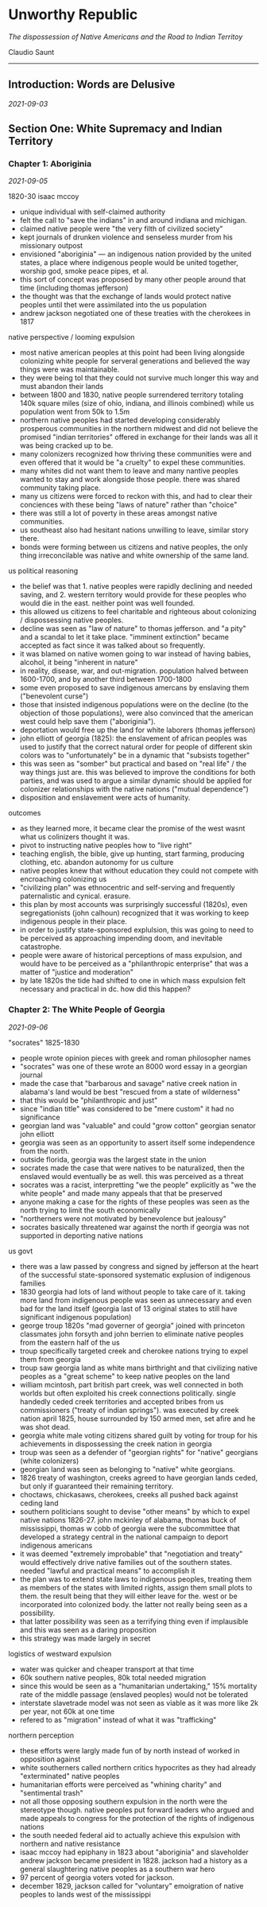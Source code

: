 # Unworthy Republic

_The dispossession of Native Americans and the Road to Indian Territoy_

Claudio Saunt

---

## Introduction: Words are Delusive

_2021-09-03_

## Section One: White Supremacy and Indian Territory

### Chapter 1: Aboriginia

_2021-09-05_

1820-30 isaac mccoy

- unique individual with self-claimed authority
- felt the call to "save the indians" in and around indiana and michigan.
- claimed native people were "the very filth of civilized society"
- kept journals of drunken violence and senseless murder from his missionary outpost
- envisioned "aboriginia" — an indigenous nation provided by the united states, a place where indigenous people would be united together, worship god, smoke peace pipes, et al.
- this sort of concept was proposed by many other people around that time (including thomas jefferson)
- the thought was that the exchange of lands would protect native peoples until thet were assimilated into the us population
- andrew jackson negotiated one of these treaties with the cherokees in 1817

native perspective / looming expulsion

- most native american peoples at this point had been living alongside colonizing white people for serveral generations and believed the way things were was maintainable.
- they were being tol that they could not survive much longer this way and must abandon their lands
- between 1800 and 1830, native people surrendered territory totaling 140k square miles (size of ohio, indiana, and illinois combined) while us population went from 50k to 1.5m
- northern native peoples had started developing considerably prosperous communities in the northern midwest and did not believe the promised "indian territories" offered in exchange for their lands was all it was being cracked up to be.
- many colonizers recognized how thriving these communities were and even offered that it would be "a cruelty" to expel these communities.
- many whites did not want them to leave and many nantive peoples wanted to stay and work alongside those people. there was shared community taking place.
- many us citizens were forced to reckon with this, and had to clear their conciences with these being "laws of nature" rather than "choice"
- there was still a lot of poverty in these areas amongst native communities.
- us southeast also had hesitant nations unwilling to leave, similar story there.
- bonds were forming between us citizens and native peoples, the only thing irreconcilable was native and white ownership of the same land.

us political reasoning

- the belief was that 1. native peoples were rapidly declining and needed saving, and 2. western territory would provide for these peoples who would die in the east. neither point was well founded.
- this allowed us citizens to feel charitable and righteous about colonizing / dispossessing native peoples.
- decline was seen as "law of nature" to thomas jefferson. and "a pity" and a scandal to let it take place. "imminent extinction" became accepted as fact since it was talked about so frequently.
- it was blamed on native women going to war instead of having babies, alcohol, it being "inherent in nature"
- in reality, disease, war, and out-migration. population halved between 1600-1700, and by another third between 1700-1800
- some even proposed to save indigenous amercans by enslaving them ("benevolent curse")
- those that insisted indigenous populations were on the decline (to the objection of those populations), were also convinced that the american west could help save them ("aboriginia").
- deportation would free up the land for white laborers (thomas jefferson)
- john elliott of georgia (1825): the enslavement of african peoples was used to justify that the correct natural order for people of different skin colors was to "unfortunately" be in a dynamic that "subsists together"
- this was seen as "somber" but practical and based on "real life" / the way things just are. this was believed to improve the conditions for both parties, and was used to argue a similar dynamic should be applied for colonizer relationships with the native nations ("mutual dependence")
- disposition and enslavement were acts of humanity.

outcomes

- as they learned more, it became clear the promise of the west wasnt what us colinizers thought it was.
- pivot to instructing native peoples how to "live right"
- teaching english, the bible, give up hunting, start farming, producing clothing, etc. abandon autonomy for us culture
- native peoples knew that without education they could not compete with encroaching colonizing us
- "civilizing plan" was ethnocentric and self-serving and frequently paternalistic and cynical. erasure.
- this plan by most accounts was surprisingly successful (1820s), even segregationists (john calhoun) recognized that it was working to keep indigenous people in their place.
- in order to justify state-sponsored explulsion, this was going to need to be perceived as approaching impending doom, and inevitable catastrophe.
- people were aware of historical perceptions of mass expulsion, and would have to be perceived as a "philanthropic enterprise" that was a matter of "justice and moderation"
- by late 1820s the tide had shifted to one in which mass expulsion felt necessary and practical in dc. how did this happen?

### Chapter 2: The White People of Georgia

_2021-09-06_

"socrates" 1825-1830

- people wrote opinion pieces with greek and roman philosopher names
- "socrates" was one of these wrote an 8000 word essay in a georgian journal
- made the case that "barbarous and savage" native creek nation in alabama's land would be best "rescued from a state of wilderness"
- that this would be "philanthropic and just"
- since "indian title" was considered to be "mere custom" it had no significance
- georgian land was "valuable" and could "grow cotton" georgian senator john elliott
- georgia was seen as an opportunity to assert itself some independence from the north.
- outside florida, georgia was the largest state in the union
- socrates made the case that were natives to be naturalized, then the enslaved would eventually be as well. this was perceived as a threat
- socrates was a racist, interpretting "we the people" explicitly as "we the white people" and made many appeals that that be preserved
- anyone making a case for the rights of these peoples was seen as the north trying to limit the south economically
- "northerners were not motivated by benevolence but jealousy"
- socrates basically threatened war against the north if georgia was not supported in deporting native nations

us govt

- there was a law passed by congress and signed by jefferson at the heart of the successful state-sponsored systematic explusion of indigenous families
- 1830 georgia had lots of land without people to take care of it. taking more land from indigenous people was seen as unnecessary and even bad for the land itself (georgia last of 13 original states to still have significant indigenous population)
- george troup 1820s "mad governer of georgia" joined with princeton classmates john forsyth and john berrien to eliminate native peoples from the eastern half of the us
- troup specifically targeted creek and cherokee nations trying to expel them from georgia
- troup saw georgia land as white mans birthright and that civilizing native peoples as a "great scheme" to keep native peoples on the land
- william mcintosh, part british part creek, was well connected in both worlds but often exploited his creek connections politically. single handedly ceded creek territories and accepted bribes from us commissioners ("treaty of indian springs"). was executed by creek nation april 1825, house surrounded by 150 armed men, set afire and he was shot dead.
- georgia white male voting citizens shared guilt by voting for troup for his achievements in dispossessing the creek nation in georgia
- troup was seen as a defender of "georgian rights" for "native" georgians (white colonizers)
- georgian land was seen as belonging to "native" white georgians.
- 1826 treaty of washington, creeks agreed to have georgian lands ceded, but only if guaranteed their remaining territory.
- choctaws, chickasaws, cherokees, creeks all pushed back against ceding land
- southern politicians sought to devise "other means" by which to expel native nations 1826-27. john mckinley of alabama, thomas buck of mississippi, thomas w cobb of georgia were the subcommittee that developed a strategy central in the national campaign to deport indigenous americans
- it was deemed "extremely improbable" that "negotiation and treaty" would effectively drive native families out of the southern states. needed "lawful and practical means" to accomplish it
- the plan was to extend state laws to indigenous peoples, treating them as members of the states with limited rights, assign them small plots to them. the result being that they will either leave for the. west or be incorporated into colonized body. the latter not really being seen as a possibility.
- that latter possibility was seen as a terrifying thing even if implausible and this was seen as a daring proposition
- this strategy was made largely in secret

logistics of westward expulsion

- water was quicker and cheaper transport at that time
- 60k southern native peoples, 80k total needed migration
- since this would be seen as a "humanitarian undertaking," 15% mortality rate of the middle passage (enslaved peoples) would not be tolerated
- interstate slavetrade model was not seen as viable as it was more like 2k per year, not 60k at one time
- refered to as "migration" instead of what it was "trafficking"

northern perception

- these efforts were largly made fun of by north instead of worked in opposition against
- white southerners called northern critics hypocrites as they had already "exterminated" native peoples
- humanitarian efforts were perceived as "whining charity" and "sentimental trash"
- not all those opposing southern expulsion in the north were the stereotype though. native peoples put forward leaders who argued and made appeals to congress for the protection of the rights of indigenous nations
- the south needed federal aid to actually achieve this expulsion with northern and native resistance
- isaac mccoy had epiphany in 1823 about "aboriginia" and slaveholder andrew jackson became president in 1828. jackson had a history as a general slaughtering native peoples as a southern war hero
- 97 percent of georgia voters voted for jackson.
- december 1829, jackson called for "voluntary" emoigration of native peoples to lands west of the mississippi
